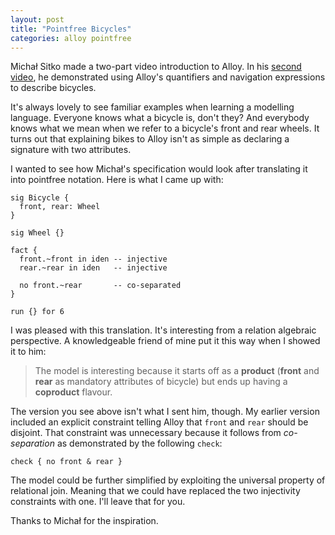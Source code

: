 ```yaml
---
layout: post
title: "Pointfree Bicycles"
categories: alloy pointfree
---
```


Michał Sitko made a two-part video introduction to Alloy.  In his [second video](https://www.youtube.com/watch?v=UMViSWiFwKE&t=2s), he demonstrated using Alloy's quantifiers and navigation expressions to describe bicycles.

It's always lovely to see familiar examples when learning a modelling language.  Everyone knows what a bicycle is, don't they?  And everybody knows what we mean when we refer to a bicycle's front and rear wheels.  It turns out that explaining bikes to Alloy isn't as simple as declaring a signature with two attributes.

I wanted to see how Michał's specification would look after translating it into pointfree notation.  Here is what I came up with:

```alloy
sig Bicycle {
  front, rear: Wheel
}

sig Wheel {}

fact {
  front.~front in iden -- injective
  rear.~rear in iden   -- injective

  no front.~rear       -- co-separated
}

run {} for 6
```

I was pleased with this translation.  It's interesting from a relation algebraic perspective.  A knowledgeable friend of mine put it this way when I showed it to him:

> The model is interesting because it starts off as a **product** (**front** and **rear** as mandatory attributes of bicycle) but ends up having a **coproduct** flavour.

The version you see above isn't what I sent him, though.  My earlier version included an explicit constraint telling Alloy that `front` and `rear` should be disjoint.  That constraint was unnecessary because it follows from *co-separation* as demonstrated by the following `check`:

```alloy
check { no front & rear }
```

The model could be further simplified by exploiting the universal property of relational join.  Meaning that we could have replaced the two injectivity constraints with one.  I'll leave that for you.

Thanks to Michał for the inspiration.
